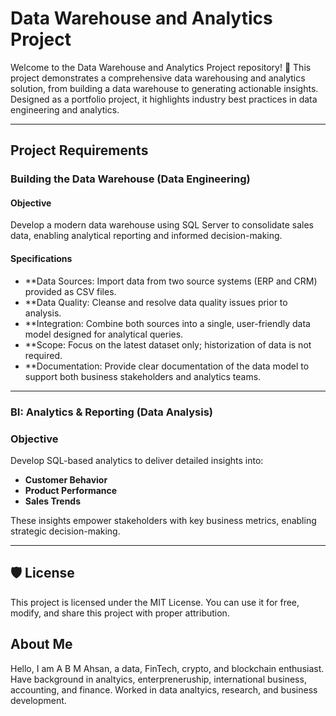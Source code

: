 # Data Warehouse and Analytics Project

Welcome to the Data Warehouse and Analytics Project repository! 🚀 
This project demonstrates a comprehensive data warehousing and analytics solution, from building a data warehouse to generating actionable insights. Designed as a portfolio project, it highlights industry best practices in data engineering and analytics.

---

## Project Requirements

### Building the Data Warehouse (Data Engineering)

#### Objective
Develop a modern data warehouse using SQL Server to consolidate sales data, enabling analytical reporting and informed decision-making.

#### Specifications
- **Data Sources: Import data from two source systems (ERP and CRM) provided as CSV files.
- **Data Quality: Cleanse and resolve data quality issues prior to analysis.
- **Integration: Combine both sources into a single, user-friendly data model designed for analytical queries.
- **Scope: Focus on the latest dataset only; historization of data is not required.
- **Documentation: Provide clear documentation of the data model to support both business stakeholders and analytics teams.

---

### BI: Analytics & Reporting (Data Analysis)

### Objective
Develop SQL-based analytics to deliver detailed insights into:
- **Customer Behavior**
- **Product Performance**
- **Sales Trends**

These insights empower stakeholders with key business metrics, enabling strategic decision-making.

---

## 🛡️ License

This project is licensed under the MIT License. You can use it for free, modify, and share this project with proper attribution.

## About Me

Hello, I am A B M Ahsan, a data, FinTech, crypto, and blockchain enthusiast. Have background in analtyics, enterpreneruship, international business, accounting, and finance. Worked in data analtyics, research, and business development.
